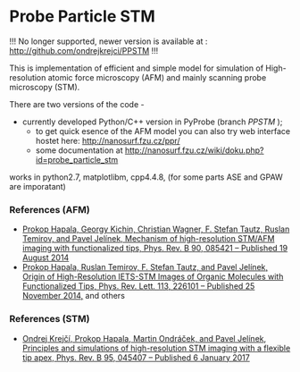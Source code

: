
# Probe Particle STM

!!! No longer supported, newer version is available at : http://github.com/ondrejkrejci/PPSTM !!!

This is implementation of efficient and simple model for simulation of High-resolution atomic force microscopy (AFM) and mainly scanning probe microscopy (STM).

There are two versions of the code - 

* currently developed Python/C++ version in PyProbe  (branch *PPSTM* ); 
  * to get quick esence of the AFM model you can also try web interface hostet here: http://nanosurf.fzu.cz/ppr/
  * some documentation at http://nanosurf.fzu.cz/wiki/doku.php?id=probe_particle_stm

works in python2.7, matplotlibm, cpp4.4.8, (for some parts ASE and GPAW are imporatant)

  
### References (AFM)
* [Prokop Hapala, Georgy Kichin, Christian Wagner, F. Stefan Tautz, Ruslan Temirov, and Pavel Jelínek, Mechanism of high-resolution STM/AFM imaging with functionalized tips, Phys. Rev. B 90, 085421 – Published 19 August 2014](http://journals.aps.org/prb/abstract/10.1103/PhysRevB.90.085421)
* [Prokop Hapala, Ruslan Temirov, F. Stefan Tautz, and Pavel Jelínek, Origin of High-Resolution IETS-STM Images of Organic Molecules with Functionalized Tips, Phys. Rev. Lett. 113, 226101 – Published 25 November 2014,](http://journals.aps.org/prl/abstract/10.1103/PhysRevLett.113.226101) 
and others
### References (STM)
* [Ondrej Krejčí, Prokop Hapala, Martin Ondráček, and Pavel Jelínek, Principles and simulations of high-resolution STM imaging with a flexible tip apex, Phys. Rev. B 95, 045407 – Published 6 January 2017 ](https://journals.aps.org/prb/abstract/10.1103/PhysRevB.95.045407) 
